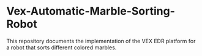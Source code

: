 # Vex-Automatic-Marble-Sorting-Robot
This repository documents the implementation of the VEX EDR platform for a robot that sorts different colored marbles.
